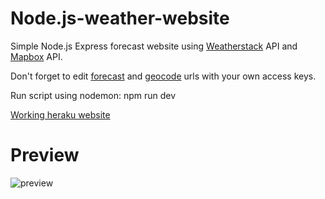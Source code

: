 # Node.js-weather-website
Simple Node.js Express forecast website using [Weatherstack](https://weatherstack.com/) API and [Mapbox](https://www.mapbox.com) API.

Don't forget to edit [forecast](https://github.com/Glaxier0/Node.js-weather-website/blob/main/src/utils/forecast.js) and [geocode](https://github.com/Glaxier0/Node.js-weather-website/blob/main/src/utils/geocode.js) urls with your own access keys.

Run script using nodemon: npm run dev

[Working heraku website](https://glaxier-weather-app.herokuapp.com)

# Preview
![preview](https://user-images.githubusercontent.com/55876415/138608374-236e6f49-d227-4885-b556-2c7ec19b6850.gif)



